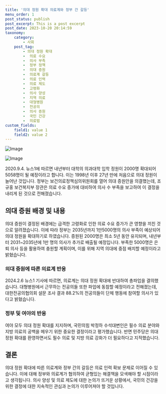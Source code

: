 ```yaml
---
title: '의대 정원 확대 의료계와 정부 간 갈등'
menu_order: 1
post_status: publish
post_excerpt: This is a post excerpt
post_date: 2023-10-20 20:14:59
taxonomy:
    category:
        - 사회
    post_tag:
        - 의대 정원 확대
        -  의료 수요
        -  의사 부족
        -  정부 정책
        -  의대 증원
        -  의료계 갈등
        -  의료 인력
        -  의료 제도
        -  고령화
        -  의사 양성
        -  지역 의료
        -  대형병원
        -  전공의
        -  의사 증원
        -  국민 건강
        -  의료법
custom_fields:
    field1: value 1
    field2: value 2
---
```


![Image](https://imgnews.pstatic.net/image/020/2024/02/06/0003546880_001_20240206183501044.jpg?type=w647)

![Image](https://imgnews.pstatic.net/image/020/2024/02/06/0003546880_002_20240206183501071.jpg?type=w647)


2020.9.4. 뉴스1에 따르면 내년부터 대학의 의과대학 입학 정원이 2000명 확대되어 5058명이 될 예정이라고 합니다. 이는 1998년 이후 27년 만에 처음으로 의대 정원이 늘어난 것입니다. 정부는 보건의료정책심의위원회를 열어 의대 증원안을 의결했는데, 조규홍 보건복지부 장관은 의료 수요 증가에 대비하여 의사 수 부족을 보고하여 이 결정을 내리게 된 것으로 전해졌습니다.

## 의대 증원 배경 및 내용
의대 증원이 결정된 배경에는 급격한 고령화로 인한 의료 수요 증가가 큰 영향을 끼친 것으로 알려졌습니다. 이에 따라 정부는 2035년까지 1만5000명의 의사 부족이 예상되어 의대 정원을 확대하기로 하였습니다. 증원된 2000명은 최소 5년 동안 유지되며, 내년부터 2031~2035년에 1만 명의 의사가 추가로 배출될 예정입니다. 부족한 5000명은 은퇴 의사 등을 활용하여 충원할 계획이며, 이를 위해 지역 의대에 중점 배치할 예정이라고 밝혔습니다.

### 의대 증원에 따른 의료계 반응
2024.2.6 뉴스1 기사에 따르면, 의료계는 의대 정원 확대에 반대하여 총파업을 결의했습니다. 대형병원에서 근무하는 전공의들 또한 파업에 동참할 예정이라고 전해졌는데, 대한전공의협의회 설문 조사 결과 88.2%의 전공의들이 단체 행동에 참여할 의사가 있다고 밝혔습니다.

### 정부 및 여야의 반응
여야 모두 의대 정원 확대를 지지하며, 국민의힘 박정하 수석대변인은 필수 의료 분야와 지방 의료의 공백을 메우기 위한 중요한 결정이라고 평가했습니다. 반면 민주당은 의대 정원 확대를 환영하면서도 필수 의료 및 지방 의료 강화가 더 필요하다고 지적했습니다.

## 결론
의대 정원 확대에 따른 의료계와 정부 간의 갈등은 의료 인력 확보 문제로 이어질 수 있습니다. 이에 대해 정부와 의료계가 협의하여 균형있는 해결책을 모색해야 할 시점이라고 생각됩니다. 의사 양성 및 의료 제도에 대한 논의가 뜨거운 상황에서, 국민의 건강을 위한 결정에 대한 지속적인 관심과 논의가 이루어져야 할 것입니다.

